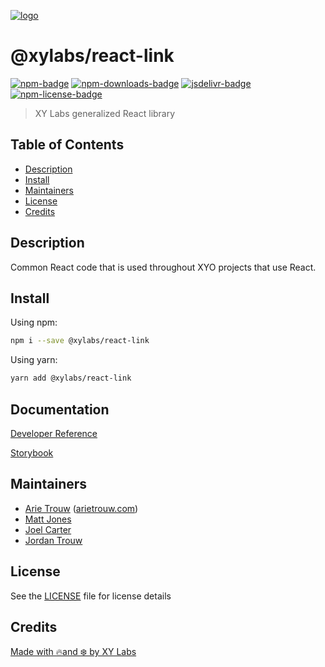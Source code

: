 [![logo][]](https://xylabs.com)

# @xylabs/react-link

[![npm-badge][]][npm-link]
[![npm-downloads-badge][]][npm-link]
[![jsdelivr-badge][]][jsdelivr-link]
[![npm-license-badge][]](LICENSE)

> XY Labs generalized React library 

## Table of Contents

-   [Description](#description)
-   [Install](#install)
-   [Maintainers](#maintainers)
-   [License](#license)
-   [Credits](#credits)

## Description

Common React code that is used throughout XYO projects that use React.

## Install

Using npm:

```sh
npm i --save @xylabs/react-link
```

Using yarn:

```sh
yarn add @xylabs/react-link
```

## Documentation
[Developer Reference](https://xylabs.github.io/sdk-react)

[Storybook](https://xylabs.github.io/sdk-react/storybook)

## Maintainers

-   [Arie Trouw](https://github.com/arietrouw) ([arietrouw.com](https://arietrouw.com))
-   [Matt Jones](https://github.com/jonesmac)
-   [Joel Carter](https://github.com/JoelBCarter)
-   [Jordan Trouw](https://github.com/jordantrouw)

## License

See the [LICENSE](LICENSE) file for license details

## Credits

[Made with 🔥and ❄️ by XY Labs](https://xylabs.com)

[logo]: https://cdn.xy.company/img/brand/XYPersistentCompany_Logo_Icon_Colored.svg

[npm-badge]: https://img.shields.io/npm/v/@xylabs/react-link.svg
[npm-link]: https://www.npmjs.com/package/@xylabs/react-link

[npm-downloads-badge]: https://img.shields.io/npm/dw/@xylabs/react-link
[npm-license-badge]: https://img.shields.io/npm/l/@xylabs/react-link

[jsdelivr-badge]: https://data.jsdelivr.com/v1/package/npm/@xylabs/react-link/badge
[jsdelivr-link]: https://www.jsdelivr.com/package/npm/@xylabs/react-link